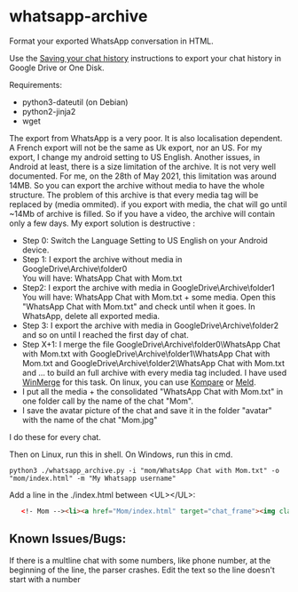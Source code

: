 # whatsapp-archive

Format your exported WhatsApp conversation in HTML.

Use the [Saving your chat history][saving] instructions to export your chat
history in Google Drive or One Disk.

Requirements:

   * python3-dateutil (on Debian)
   * python2-jinja2
   * wget

[saving]: https://faq.whatsapp.com/en/android/23756533/?category=5245251

The export from WhatsApp is a very poor. It is also localisation dependent. 
A French export will not be the same as Uk export, nor an US. For my export, 
I change my android setting to US English.
Another issues, in Android at least, there is a size limitation of the archive. 
It is not very well documented.
For me, on the 28th of May 2021, this limitation was around 14MB. 
So you can export the archive without media to have the whole structure. 
The problem of this archive is that every media tag will be replaced by (media ommited).
if you export with media, the chat will go until ~14Mb of archive is filled.
So if you have a video, the archive will contain only a few days.
My export solution is destructive :

 * Step 0: Switch the Language Setting to US English on your Android device.
 * Step 1: I export the archive without media in GoogleDrive\Archive\folder0\
  You will have: WhatsApp Chat with Mom.txt
* Step2: I export the archive with media in GoogleDrive\Archive\folder1\
  You will have: WhatsApp Chat with Mom.txt + some media.
  Open this "WhatsApp Chat with Mom.txt" and check until when it goes.
  In WhatsApp, delete all exported media.
* Step 3: I export the archive with media in GoogleDrive\Archive\folder2\
  and so on until I reached the first day of chat.
* Step X+1: I merge the file GoogleDrive\Archive\folder0\WhatsApp Chat with Mom.txt
 with GoogleDrive\Archive\folder1\WhatsApp Chat with Mom.txt and GoogleDrive\Archive\folder2\WhatsApp Chat with Mom.txt and ...
 to build an full archive with every media tag included. I have used [WinMerge](https://winmerge.org/) for this task. On linux, you can use [Kompare](https://apps.kde.org/kompare/) or [Meld](https://meldmerge.org/).
* I put all the media + the consolidated "WhatsApp Chat with Mom.txt" in one folder call by the name of the chat "Mom".
* I save the avatar picture of the chat and save it in the folder "avatar" with the name of the chat "Mom.jpg"

I do these for every chat.

Then on Linux, run this in shell. On Windows, run this in cmd.

    python3 ./whatsapp_archive.py -i "mom/WhatsApp Chat with Mom.txt" -o "mom/index.html" -m "My Whatsapp username"

Add a line in the ./index.html between \<UL\>\<\/UL\>:

````HTML
   <!- Mom --><li><a href="Mom/index.html" target="chat_frame"><img class="avatar" src="./avatar/Mom.jpg"><span class="label">Mom</span></a></li>
`````

## Known Issues/Bugs:

If there is a multline chat with some numbers, like phone number, at the beginning of the line, the parser crashes. Edit the text so the line doesn't start with a number

